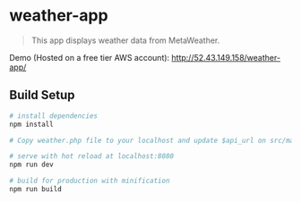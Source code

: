 # weather-app

> This app displays weather data from MetaWeather. 

Demo (Hosted on a free tier AWS account): http://52.43.149.158/weather-app/

## Build Setup

``` bash
# install dependencies
npm install

# Copy weather.php file to your localhost and update $api_url on src/main.js accordingly. 

# serve with hot reload at localhost:8080
npm run dev

# build for production with minification
npm run build
